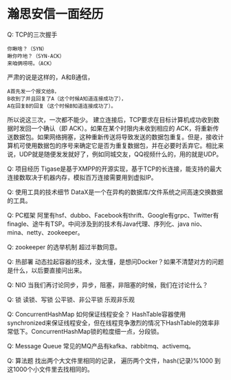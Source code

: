 

# 瀚思安信一面经历
Q: TCP的三次握手
```
你瞅啥？（SYN）
瞅你咋地？（SYN-ACK）
来咱俩唠唠。（ACK）
```
严肃的说是这样的，A和B通信，
```
A首先发一个报文给B，
B收到了并且回复了A（这个时候A知道连接成功了），
A在回复B的回复（这个时候B知道连接成功了）。
```
所以说这三次，一次都不能少。
建立连接后，TCP要求在目标计算机成功收到数据时发回一个确认（即 ACK）。如果在某个时限内未收到相应的 ACK，将重新传送数据包。如果网络拥塞，这种重新传送将导致发送的数据包重复。但是，接收计算机可使用数据包的序号来确定它是否为重复数据包，并在必要时丢弃它。相比来说，UDP就是随便发发就好了，例如同城交友，QQ视频什么的，用的就是UDP。

Q: 项目经历
Tigase是基于XMPP的开源实现，基于TCP的长连接，能支持的最大连接数取决于机器内存，模拟百万连接需要用到虚拟IP。

Q: 使用工具的技术细节
DataX是一个在异构的数据库/文件系统之间高速交换数据的工具。

Q: PC框架
阿里有hsf、dubbo、Facebook有thrift、Google有grpc、Twitter有finagle、途牛有TSP。中间涉及到的技术有Java代理、序列化、java nio、mina、netty、zookeeper。

Q: zookeeper 的选举机制
超过半数同意。

Q: 热部署
动态拉起容器的技术，没太懂，是想问Docker？如果不清楚对方的问题是什么，以后要直接问出来。

Q: NIO
当我们再讨论同步，异步，阻塞，非阻塞的时候，我们在讨论什么？

Q: 锁
读锁、写锁
公平锁、非公平锁
乐观非乐观

Q: ConcurrentHashMap 如何保证线程安全？
HashTable容器使用synchronized来保证线程安全，但在线程竞争激烈的情况下HashTable的效率非常低下。ConcurrentHashMap锁的粒度细一点，分段锁。

Q: Message Queue
常见的MQ产品有kafka、rabbitmq、activemq。

Q: 算法题
找出两个大文件里相同的记录，
遍历两个文件，hash(记录)%1000
到这1000个小文件里去找相同的。
